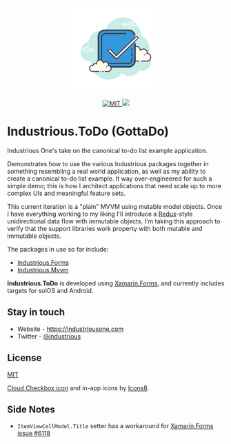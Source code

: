 <p align="center">
  <a href="https://premake.github.io/" target="blank"><img src="https://github.com/industriousone/industrious-todo/blob/master/Assets/icons8-checkmark.svg" height="200" width="200" alt="Premake" /></a>
</p>

<p align="center">
	<a href="https://opensource.org/licenses/MIT" target="_blank">
        <img src="https://img.shields.io/github/license/industriousone/industrious-todo" alt="MIT" />
    </a>
    <a href="https://twitter.com/industrious" target="_blank">
        <img src="https://img.shields.io/twitter/follow/industrious.svg?style=social&label=Follow">
    </a>
</p>

# Industrious.ToDo (GottaDo)

Industrious One's take on the canonical to-do list example application.

Demonstrates how to use the various Industrious packages together in something resembling a real world application, as well as my ability to create a canonical to-do list example. It way over-engineered for such a simple demo; this is how I architect applications that need scale up to more complex UIs and meaningful feature sets.

This current iteration is a "plain" MVVM using mutable model objects. Once I have everything working to my liking I'll introduce a [Redux](https://redux.js.org)-style unidirectional data flow with immutable objects. I'm taking this approach to verify that the support libraries work property with both mutable and immutable objects.

The packages in use so far include:

- [Industrious.Forms](https://github.com/industriousone/Industrious.Forms)
- [Industrious.Mvvm](https://github.com/industriousone/Industrious.Mvvm)

**Industrious.ToDo** is developed using [Xamarin.Forms](https://docs.microsoft.com/en-us/xamarin/xamarin-forms/), and currently includes targets for soiOS and Android.

## Stay in touch

- Website - https://industriousone.com
- Twitter - [@industrious](https://twitter.com/industrious)

## License

[MIT](https://opensource.org/licenses/MIT)

[Cloud Checkbox icon](https://icons8.com/icon/110574/checked-checkbox) and in-app icons by [Icons8](https://icons8.com).

## Side Notes

- `ItemViewCellModel.Title` setter has a workaround for [Xamarin.Forms issue #6118](https://github.com/xamarin/xamarin-macios/issues/6118)

